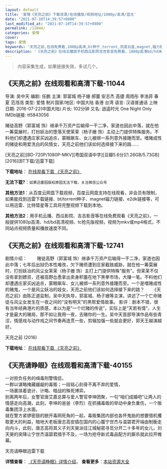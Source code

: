 ```yaml
---
layout: default
title: '爱情《天亮之前》下载资源/在线播放/视频地址/1080p/高清/蓝光'
date: "2021-07-10T14:39:57+0800"
last_modified_at: "2021-07-10T14:39:57+0800"
permalink: /11044/
categories: 爱情
cover:
tags: 爱情
keywords: '天亮之前,在线免费看,1080p高清,bt种子,torrent,百度云盘,magnet,磁力链,迅雷下载资源'
description: '《天亮之前》在线云播放手机西瓜影院吉吉影音免费看，1080p高清bd/hd未删减完整版和tc抢先枪版，mkv/mp4格式，附带bt/torrent种子、magnet/磁力链、百度云盘、网盘资源迅雷下载链接'
---
```


>内容采集生成，如果链接失效，多试几个。


## 《天亮之前》在线观看和高清下载-11044

导演: 吴中天 编剧: 任鹏 主演: 郭富城 杨子姗 郝蕾 安志杰 高捷 周雨彤 李浩菲 春夏 范湉湉 类型: 爱情 制片国家/地区: 中国大陆 香港 台湾 语言: 汉语普通话 上映日期: 2016-07-22(中国大陆) 片长: 102分钟 又名: 逍遥时光 One Night Only IMDb链接: tt5843056

赌徒高野（郭富城 饰）继承千万资产后输得一干二净，家道也因此中落，就在他一筹莫展时，打扮妖冶的堕落天使茉茉（杨子姗 饰）主动上门提供特殊服务。不料他们却遭遇庄家买凶追杀，蒙眼飙车、女儿被绑一系列意外接踵而至。嗜赌成性的赌徒和用爱洗白的风情女，天亮之前他们该如何选择接下来的路……


[天亮之前][BD-720P/1080P-MKV][粤国双语中字][豆瓣5.6分][1.26GB/5.73GB][2016][BT下载/迅雷下载]

**下载地址**： [在线观看下载 《天亮之前》](https://www.btdx8.com/torrent/one_night_only_2016.html) 


**无法下载?**：`如果迅雷因版权原因无法下载，关注微信公众号 `

**其他方法1**：从百度云网盘下载视频，百度云网盘支持在线观看，非会员有限制，如果能找到迅雷下载链接、bt/torrent种子、magnet磁力链接、e2dk链接等，可以用迅雷、比特彗星等工具将完整视频下载到本地。

**其他方法2**：用手机云播、西瓜影院、吉吉影音等在线免费观看《天亮之前》，一般提供1080p高清、hd/bd高清视频、tc抢先版视频，视频为mkv或mp4格式，不同站点视频质量和播放速度不同。


## 《天亮之前》在线观看和高清下载-12741

剧情介绍： 　　赌徒高野（郭富城 饰）继承千万资产后输得一干二净，家道也因此中落；七年后出狱仍本性难改，欠下赌债遭到庄家截肢威胁，就在他一筹莫展时，打扮妖冶的风尘女茉茉（杨子姗 饰）主打上门提供特殊"服务"。但茉茉不仅没有拿到嫖资，还被高野怂恿拿出卖身积蓄在地下黑拳市场，大赚一笔。不料他们却遭遇庄家买凶追杀，蒙眼飙车、女儿被绑一系列意外接踵而至。一个是嗜赌成性的赌鬼，一个是风尘妖冶的妓女，天亮之前他们该如何选择接下来的路？ 　　《天亮之前》由陈正道监制，吴中天执导，郭富城、杨子姗等主演，讲述了一个亡命赌徒与风尘女发生在一夜之间的“没有明天”的黑帮爱情故事。 影评：剧本不错，很有当年经典港片的质感，本以为是“一个烂赌的传说”，实际上是“天若有情”，人生才是最大的赌局，那不如让我用一夜，去赌你的一生。吴中天首部导演作品有些青涩，情感戏与动作戏之间节奏再连贯一些，剪辑加强一些就会更好，郭天王越演越好。


天亮之前 (2016)

**下载地址**： [在线观看下载 《天亮之前》](https://www.btbtdy.me/btdy/dy6581.html) 


## 《天亮请睁眼》在线观看和高清下载-40155

一对担负任务的缉毒刑警情侣，<br />一群以谋略掩藏龌龊的毒贩；一段铭心刻骨不离不弃的爱情，<br />一场裹挟着诡计、计略、暗战的殊死博弈。<br />别离两年后，女警官唐艾嘉总算与爱人警官李坤团聚，一句&ldquo;咱们成婚吧&rdquo;让两人的情感走向高潮，此刻，李坤的爸爸（李烈）在抓捕毒贩的举动中身负重伤，一个贩毒集团浮上水面。<br />就在警方紧锣密鼓的掀开毒网死角的一起，毒贩集团内部也各怀鬼胎的想要借机攫取更大的利益，暗地大老板唐志高安插在国内的心腹宁世杰与温碧君开端由制衡走向内斗，此刻，唐志高将其义子刘天昊派往江城秘密寻觅分开二十多年的女儿，刘天昊的突降让宁世杰温碧君措手不及，一场为抢夺新式毒品配方的厮杀就此拉开帷幕。</p>


天亮请睁眼迅雷下载

**详情查看**： [《天亮请睁眼》详情介绍](/movie/40155/)， **查看更多**：[本站资源大全](/movie/t/all/)

